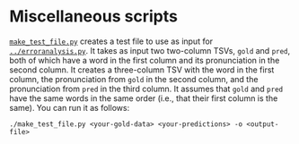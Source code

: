 Miscellaneous scripts
=====================

[`make_test_file.py`](make_test_file.py) creates a test file to use as input
for [`../erroranalysis.py`](../erroranalysis.py). It takes as input two 
two-column TSVs, `gold` and `pred`, both of which have a word in the first 
column and its pronunciation in the second column. It creates a three-column
TSV with the word in the first column, the pronunciation from `gold` in the
second column, and the pronunciation from `pred` in the third column. It
assumes that `gold` and `pred` have the same words in the same order (i.e.,
that their first column is the same). You can run it as follows:

`./make_test_file.py <your-gold-data> <your-predictions> -o <output-file>`